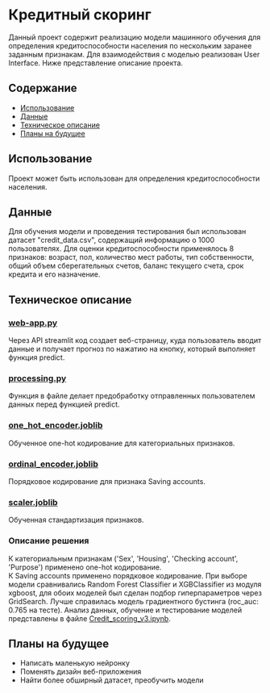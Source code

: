 # Кредитный скоринг

Данный проект содержит реализацию модели машинного обучения для определения кредитоспособности населения по нескольким заранее заданным признакам. Для взаимодействия с моделью реализован User Interface. Ниже представление описание проекта.

## Содержание

- [Использование](#использование)
- [Данные](#данные)
- [Техническое описание](#техническое-описание)
- [Планы на будущее](#планы-на-будущее)
   
## Использование
Проект может быть использован для определения кредитоспособности населения.

## Данные
Для обучения модели и проведения тестирования был использован датасет "credit_data.csv", содержащий информацию о 1000 пользователях. Для оценки кредитоспособности применялось 8 признаков: возраст, пол, количество мест работы, тип собственности, общий объем сберегательных счетов, баланс текущего счета, срок кредита и его назначение.

## Техническое описание
### [web-app.py](web-app.py)
Через API streamlit код создает веб-страницу, куда пользователь вводит данные и получает прогноз по нажатию на кнопку, который выполняет функция predict. 
### [processing.py](processing.py)
Функция в файле делает предобработку отправленных пользователем данных перед функцией predict.
### [one_hot_encoder.joblib](one_hot_encoder.joblib)
Обученное one-hot кодирование для категориальных признаков.
### [ordinal_encoder.joblib](ordinal_encoder.joblib)
Порядковое кодирование для признака Saving accounts.
### [scaler.joblib](scaler.joblib)
Обученная стандартизация признаков.
### Описание решения
К категориальным признакам ('Sex', 'Housing', 'Checking account', 'Purpose') применено one-hot кодирование.  
К Saving accounts применено порядковое кодирование. 
При выборе модели сравнивались Random Forest Classifier и XGBClassifier из модуля xgboost, для обоих моделей был сделан подбор гиперпараметров через GridSearch. Лучше справилась модель градиентного бустинга (roc_auc: 0.765 на тесте). 
Анализ данных, обучение и тестирование моделей представлены в файле [Credit_scoring_v3.ipynb](Credit_scoring_v3.ipynb).

## Планы на будущее
- Написать маленькую нейронку
- Поменять дизайн веб-приложения
- Найти более обширный датасет, преобучить модели




